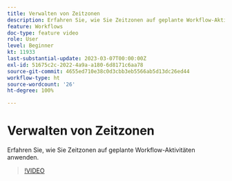 ```yaml
---
title: Verwalten von Zeitzonen
description: Erfahren Sie, wie Sie Zeitzonen auf geplante Workflow-Aktivitäten anwenden.
feature: Workflows
doc-type: feature video
role: User
level: Beginner
kt: 11933
last-substantial-update: 2023-03-07T00:00:00Z
exl-id: 51675c2c-2022-4a9a-a180-6d8171c6aa78
source-git-commit: 4655ed710e38c0d3cbb3eb5566ab5d13dc26ed44
workflow-type: ht
source-wordcount: '26'
ht-degree: 100%

---
```


# Verwalten von Zeitzonen

Erfahren Sie, wie Sie Zeitzonen auf geplante Workflow-Aktivitäten anwenden.

>[!VIDEO](https://video.tv.adobe.com/v/3416040?quality=12&learn=on)
